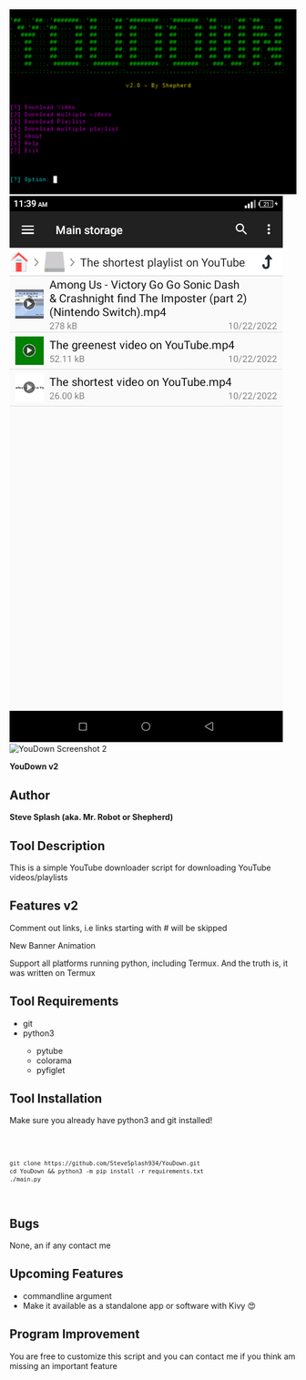 
<img src="https://github.com/SteveSplash934/YouDown/blob/4737e0f7e611ab1e17f7259f3d126a22dcabf228/img/main.jpg" alt="YouDown " />
<img src="https://github.com/SteveSplash934/YouDown/blob/4737e0f7e611ab1e17f7259f3d126a22dcabf228/img/1.png" alt="YouDown Screenshot 1" />
<img src="https://github.com/SteveSplash934/YouDown/img/2.png" alt="YouDown Screenshot 2" />

<strong>YouDown v2</strong>
<h2>Author</h2>
<b>Steve Splash (aka. Mr. Robot or Shepherd)</b>

<h2>Tool Description</h2>
<p>This is a simple YouTube downloader script for downloading YouTube videos/playlists</p>

<h2>Features v2</h2>
<p>Comment out links, i.e links starting with # will be skipped</p>
<p>New Banner Animation</p>
<p>Support all platforms running python, including Termux. And the truth is, it was written on Termux</p>


<h2>Tool Requirements</h2>
<ul>
  <li>git</li>
  <li>python3</li>
  <ul>
    <li>pytube</li>
    <li>colorama</li>
    <li>pyfiglet</li>
  </ul>
</ul>

<h2>Tool Installation</h2>
<p>Make sure you already have python3 and git installed!</p>
<code>

    git clone https://github.com/SteveSplash934/YouDown.git 
    cd YouDown && python3 -m pip install -r requirements.txt 
    ./main.py

</code>

<h2>Bugs</h2>
<p>None, an if any contact me</p>

<h2>Upcoming Features</h2>
<ul>
  <li>commandline argument</li>
  <li>Make it available as a standalone app or software with Kivy 😍</li>
</ul>

<h2>Program Improvement</h2>
<p>You are free to customize this script and you can contact me if you think am missing an important feature</p>

